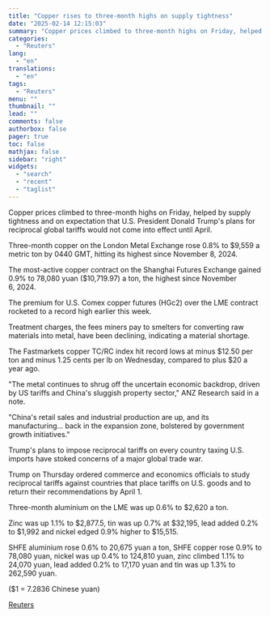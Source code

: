 ```yaml
---
title: "Copper rises to three-month highs on supply tightness"
date: "2025-02-14 12:15:03"
summary: "Copper prices climbed to three-month highs on Friday, helped by supply tightness and on expectation that U.S. President Donald Trump's plans for reciprocal global tariffs would not come into effect until April.Three-month copper on the London Metal Exchange rose 0.8% to $9,559 a metric ton by 0440 GMT, hitting its..."
categories:
  - "Reuters"
lang:
  - "en"
translations:
  - "en"
tags:
  - "Reuters"
menu: ""
thumbnail: ""
lead: ""
comments: false
authorbox: false
pager: true
toc: false
mathjax: false
sidebar: "right"
widgets:
  - "search"
  - "recent"
  - "taglist"
---
```


Copper prices climbed to three-month highs on Friday, helped by supply tightness and on expectation that U.S. President Donald Trump's plans for reciprocal global tariffs would not come into effect until April.

Three-month copper on the London Metal Exchange rose 0.8% to $9,559 a metric ton by 0440 GMT, hitting its highest since November 8, 2024.

The most-active copper contract on the Shanghai Futures Exchange gained 0.9% to 78,080 yuan ($10,719.97) a ton, the highest since November 6, 2024.

The premium for U.S. Comex copper futures (HGc2) over the LME contract rocketed to a record high earlier this week.

Treatment charges, the fees miners pay to smelters for converting raw materials into metal, have been declining, indicating a material shortage.

The Fastmarkets copper TC/RC index hit record lows at minus $12.50 per ton and minus 1.25 cents per lb on Wednesday, compared to plus $20 a year ago.

"The metal continues to shrug off the uncertain economic backdrop, driven by US tariffs and China's sluggish property sector," ANZ Research said in a note.

"China's retail sales and industrial production are up, and its manufacturing... back in the expansion zone, bolstered by government growth initiatives."

Trump's plans to impose reciprocal tariffs on every country taxing U.S. imports have stoked concerns of a major global trade war.

Trump on Thursday ordered commerce and economics officials to study reciprocal tariffs against countries that place tariffs on U.S. goods and to return their recommendations by April 1.

Three-month aluminium on the LME was up 0.6% to $2,620 a ton.

Zinc was up 1.1% to $2,877.5, tin was up 0.7% at $32,195, lead added 0.2% to $1,992 and nickel edged 0.9% higher to $15,515.

SHFE aluminium rose 0.6% to 20,675 yuan a ton, SHFE copper rose 0.9% to 78,080 yuan, nickel was up 0.4% to 124,810 yuan, zinc climbed 1.1% to 24,070 yuan, lead added 0.2% to 17,170 yuan and tin was up 1.3% to 262,590 yuan.

($1 = 7.2836 Chinese yuan)

[Reuters](https://www.tradingview.com/news/reuters.com,2025:newsml_L1N3P5051:0-copper-rises-to-three-month-highs-on-supply-tightness/)
